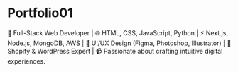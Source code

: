 # Portfolio01
🚀 Full-Stack Web Developer | 🌐 HTML, CSS, JavaScript, Python | ⚡ Next.js, Node.js, MongoDB, AWS | 🎨 UI/UX Design (Figma, Photoshop, Illustrator) | 🛒 Shopify &amp; WordPress Expert | 📹 Passionate about crafting intuitive digital experiences.
